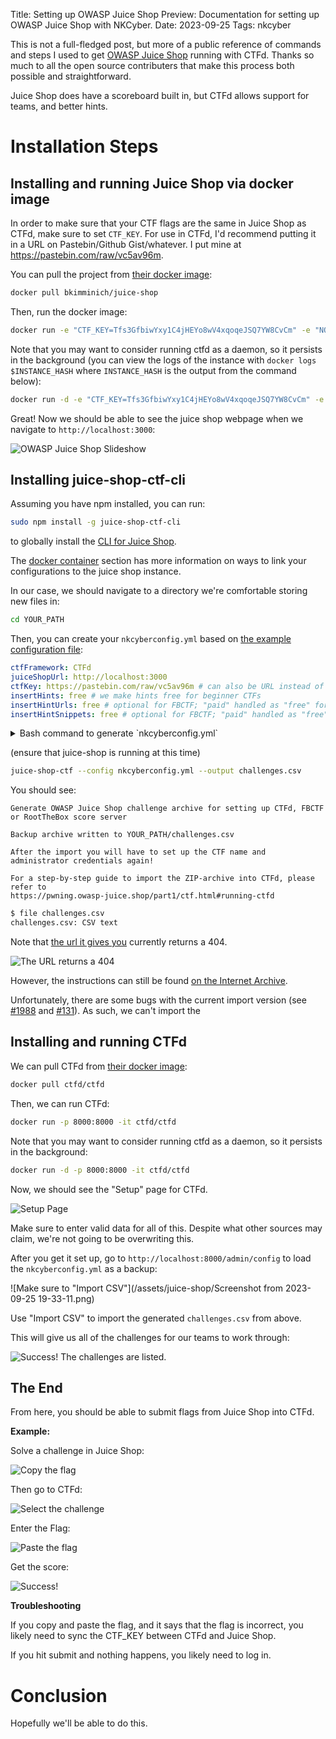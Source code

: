 Title: Setting up OWASP Juice Shop
Preview: Documentation for setting up OWASP Juice Shop with NKCyber.
Date: 2023-09-25
Tags: nkcyber

This is not a full-fledged post, but more of a public reference of commands and steps I used to get [OWASP Juice Shop](https://owasp.org/www-project-juice-shop/) running with CTFd. Thanks so much to all the open source contributers that make this process both possible and straightforward.

Juice Shop does have a scoreboard built in, but CTFd allows support for teams, and better hints.

# Installation Steps

## Installing and running Juice Shop via docker image

In order to make sure that your CTF flags are the same in Juice Shop as CTFd, make sure to set `CTF_KEY`. For use in CTFd, I'd recommend putting it in a URL on Pastebin/Github Gist/whatever. I put mine at <https://pastebin.com/raw/vc5av96m>.

You can pull the project from [their docker image](https://hub.docker.com/r/bkimminich/juice-shop):

```bash
docker pull bkimminich/juice-shop
```

Then, run the docker image:

```bash
docker run -e "CTF_KEY=Tfs3GfbiwYxy1C4jHEYo8wV4xqoqeJSQ7YW8CvCm" -e "NODE_ENV=ctf" -p 3000:3000 bkimminich/juice-shop
```

Note that you may want to consider running ctfd as a daemon, so it persists in the background (you can view the logs of the instance with `docker logs $INSTANCE_HASH` where `INSTANCE_HASH` is the output from the command below):

```bash
docker run -d -e "CTF_KEY=Tfs3GfbiwYxy1C4jHEYo8wV4xqoqeJSQ7YW8CvCm" -e "NODE_ENV=ctf" -p 3000:3000 bkimminich/juice-shop
```

Great! Now we should be able to see the juice shop webpage when we navigate to `http://localhost:3000`:

<img src="https://raw.githubusercontent.com/juice-shop/juice-shop/master/screenshots/slideshow.gif" alt="OWASP Juice Shop Slideshow">

## Installing juice-shop-ctf-cli

Assuming you have npm installed, you can run:

```bash
sudo npm install -g juice-shop-ctf-cli
```

to globally install the [CLI for Juice Shop](https://www.npmjs.com/package/juice-shop-ctf-cli).

The [docker container](https://www.npmjs.com/package/juice-shop-ctf-cli#docker-container-----) section has more information on ways to link your configurations to the juice shop instance.

In our case, we should navigate to a directory we're comfortable storing new files in:

```bash
cd YOUR_PATH
```

Then, you can create your `nkcyberconfig.yml` based on [the example configuration file](https://www.npmjs.com/package/juice-shop-ctf-cli#configuration-file):

```yml
ctfFramework: CTFd
juiceShopUrl: http://localhost:3000
ctfKey: https://pastebin.com/raw/vc5av96m # can also be URL instead of key
insertHints: free # we make hints free for beginner CTFs
insertHintUrls: free # optional for FBCTF; "paid" handled as "free" for CTFd
insertHintSnippets: free # optional for FBCTF; "paid" handled as "free" for CTFd
```

<details>
<summary>Bash command to generate `nkcyberconfig.yml`</summary>

```bash
cat << 'EOF' > nkcyberconfig.yml
ctfFramework: CTFd
juiceShopUrl: http://localhost:3000
ctfKey: https://pastebin.com/raw/vc5av96m # can also be URL instead of key
insertHints: free # we make hints free for beginner CTFs
insertHintUrls: free # optional for FBCTF; "paid" handled as "free" for CTFd
insertHintSnippets: free # optional for FBCTF; "paid" handled as "free" for CTFd
EOF

```

</details>

(ensure that juice-shop is running at this time)

```bash
juice-shop-ctf --config nkcyberconfig.yml --output challenges.csv
```

You should see:

```
Generate OWASP Juice Shop challenge archive for setting up CTFd, FBCTF or RootTheBox score server

Backup archive written to YOUR_PATH/challenges.csv

After the import you will have to set up the CTF name and administrator credentials again!

For a step-by-step guide to import the ZIP-archive into CTFd, please refer to
https://pwning.owasp-juice.shop/part1/ctf.html#running-ctfd
```

```bash
$ file challenges.csv
challenges.csv: CSV text
```

Note that [the url it gives you](https://pwning.owasp-juice.shop/part1/ctf.html#running-ctfd) currently returns a 404.

![The URL returns a 404](/assets/juice-shop/image-20230925191952906.png)

However, the instructions can still be found [on the Internet Archive](https://web.archive.org/web/20230828202658/https://pwning.owasp-juice.shop/part1/ctf.html).

Unfortunately, there are some bugs with the current import version (see [#1988](https://github.com/CTFd/CTFd/issues/1988) and [#131](https://github.com/juice-shop/juice-shop-ctf/issues/131)). As such, we can't import the

## Installing and running CTFd

We can pull CTFd from [their docker image](https://hub.docker.com/r/ctfd/ctfd/):

```bash
docker pull ctfd/ctfd
```

Then, we can run CTFd:

```bash
docker run -p 8000:8000 -it ctfd/ctfd
```

Note that you may want to consider running ctfd as a daemon, so it persists in the background:

```bash
docker run -d -p 8000:8000 -it ctfd/ctfd
```

Now, we should see the "Setup" page for CTFd.

![Setup Page](/assets/juice-shop/image-20230925182456834.png)

Make sure to enter valid data for all of this. Despite what other sources may claim, we're not going to be overwriting this.

After you get it set up, go to `http://localhost:8000/admin/config` to load the `nkcyberconfig.yml` as a backup:

![Make sure to "Import CSV"](/assets/juice-shop/Screenshot from 2023-09-25 19-33-11.png)

Use "Import CSV" to import the generated `challenges.csv` from above.

This will give us all of the challenges for our teams to work through:

![Success! The challenges are listed.](/assets/juice-shop/image-20230925194112268.png)

## The End

From here, you should be able to submit flags from Juice Shop into CTFd.

**Example:**

Solve a challenge in Juice Shop:

![Copy the flag](/assets/juice-shop/image-20230925205047631.png)

Then go to CTFd:

![Select the challenge](/assets/juice-shop/image-20230925205136733.png)

Enter the Flag:

![Paste the flag](/assets/juice-shop/image-20230925205219766.png)

Get the score:

![Success!](/assets/juice-shop/image-20230925205228656.png)

**Troubleshooting**

If you copy and paste the flag, and it says that the flag is incorrect, you likely need to sync the CTF_KEY between CTFd and Juice Shop.

If you hit submit and nothing happens, you likely need to log in.

# Conclusion

Hopefully we'll be able to do this.
